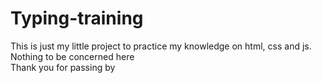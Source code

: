 # Typing-training
 
This is just my little project to practice my knowledge on html, css and js.  
Nothing to be concerned here  
Thank you for passing by
